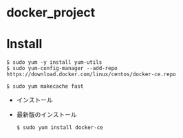 # docker_project



# Install
    $ sudo yum -y install yum-utils
    $ sudo yum-config-manager --add-repo https://download.docker.com/linux/centos/docker-ce.repo
    
    $ sudo yum makecache fast 

- インストール
 - 最新版のインストール
      
    ``` $ sudo yum install docker-ce ```
